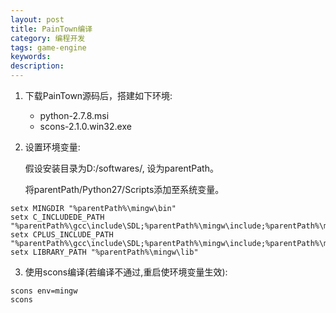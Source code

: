 ```yaml
---
layout: post
title: PainTown编译
category: 编程开发
tags: game-engine
keywords: 
description: 
---
```


1. 下载PainTown源码后，搭建如下环境:
   
   * python-2.7.8.msi
   * scons-2.1.0.win32.exe


2. 设置环境变量:

   假设安装目录为D:/softwares/, 设为parentPath。
   
   将parentPath/Python27/Scripts添加至系统变量。

```
setx MINGDIR "%parentPath%\mingw\bin"
setx C_INCLUDEDE_PATH "%parentPath%\gcc\include\SDL;%parentPath%\mingw\include;%parentPath%\mingw\include\freetype2;%parentPath%\mingw\include\SDL"
setx CPLUS_INCLUDE_PATH "%parentPath%\gcc\include\SDL;%parentPath%\mingw\include;%parentPath%\mingw\\freetype2;%parentPath%\mingw\include\SDL"
setx LIBRARY_PATH "%parentPath%\mingw\lib"
```


3. 使用scons编译(若编译不通过,重启使环境变量生效):

```
scons env=mingw
scons
```

